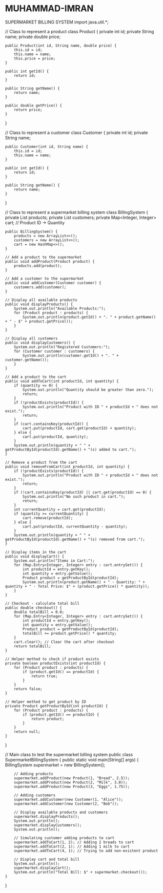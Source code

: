 # MUHAMMAD-IMRAN
SUPERMARKET BILLING SYSTEM
import java.util.*;

// Class to represent a product
class Product {
    private int id;
    private String name;
    private double price;

    public Product(int id, String name, double price) {
        this.id = id;
        this.name = name;
        this.price = price;
    }

    public int getId() {
        return id;
    }

    public String getName() {
        return name;
    }

    public double getPrice() {
        return price;
    }
}

// Class to represent a customer
class Customer {
    private int id;
    private String name;

    public Customer(int id, String name) {
        this.id = id;
        this.name = name;
    }

    public int getId() {
        return id;
    }

    public String getName() {
        return name;
    }
}

// Class to represent a supermarket billing system
class BillingSystem {
    private List<Product> products;
    private List<Customer> customers;
    private Map<Integer, Integer> cart; // Product ID -> Quantity

    public BillingSystem() {
        products = new ArrayList<>();
        customers = new ArrayList<>();
        cart = new HashMap<>();
    }

    // Add a product to the supermarket
    public void addProduct(Product product) {
        products.add(product);
    }

    // Add a customer to the supermarket
    public void addCustomer(Customer customer) {
        customers.add(customer);
    }

    // Display all available products
    public void displayProducts() {
        System.out.println("Available Products:");
        for (Product product : products) {
            System.out.println(product.getId() + ". " + product.getName() + " - $" + product.getPrice());
        }
    }

    // Display all customers
    public void displayCustomers() {
        System.out.println("Registered Customers:");
        for (Customer customer : customers) {
            System.out.println(customer.getId() + ". " + customer.getName());
        }
    }

    // Add a product to the cart
    public void addToCart(int productId, int quantity) {
        if (quantity <= 0) {
            System.out.println("Quantity should be greater than zero.");
            return;
        }
        if (!productExists(productId)) {
            System.out.println("Product with ID " + productId + " does not exist.");
            return;
        }
        if (cart.containsKey(productId)) {
            cart.put(productId, cart.get(productId) + quantity);
        } else {
            cart.put(productId, quantity);
        }
        System.out.println(quantity + " " + getProductById(productId).getName() + "(s) added to cart.");
    }

    // Remove a product from the cart
    public void removeFromCart(int productId, int quantity) {
        if (!productExists(productId)) {
            System.out.println("Product with ID " + productId + " does not exist.");
            return;
        }
        if (!cart.containsKey(productId) || cart.get(productId) == 0) {
            System.out.println("No such product in cart.");
            return;
        }
        int currentQuantity = cart.get(productId);
        if (quantity >= currentQuantity) {
            cart.remove(productId);
        } else {
            cart.put(productId, currentQuantity - quantity);
        }
        System.out.println(quantity + " " + getProductById(productId).getName() + "(s) removed from cart.");
    }

    // Display items in the cart
    public void displayCart() {
        System.out.println("Items in Cart:");
        for (Map.Entry<Integer, Integer> entry : cart.entrySet()) {
            int productId = entry.getKey();
            int quantity = entry.getValue();
            Product product = getProductById(productId);
            System.out.println(product.getName() + " - Quantity: " + quantity + " - Total Price: $" + (product.getPrice() * quantity));
        }
    }

    // Checkout - calculate total bill
    public double checkout() {
        double totalBill = 0.0;
        for (Map.Entry<Integer, Integer> entry : cart.entrySet()) {
            int productId = entry.getKey();
            int quantity = entry.getValue();
            Product product = getProductById(productId);
            totalBill += product.getPrice() * quantity;
        }
        cart.clear(); // Clear the cart after checkout
        return totalBill;
    }

    // Helper method to check if product exists
    private boolean productExists(int productId) {
        for (Product product : products) {
            if (product.getId() == productId) {
                return true;
            }
        }
        return false;
    }

    // Helper method to get product by ID
    private Product getProductById(int productId) {
        for (Product product : products) {
            if (product.getId() == productId) {
                return product;
            }
        }
        return null;
    }
}

// Main class to test the supermarket billing system
public class SupermarketBillingSystem {
    public static void main(String[] args) {
        BillingSystem supermarket = new BillingSystem();

        // Adding products
        supermarket.addProduct(new Product(1, "Bread", 2.5));
        supermarket.addProduct(new Product(2, "Milk", 3.0));
        supermarket.addProduct(new Product(3, "Eggs", 1.75));

        // Adding customers
        supermarket.addCustomer(new Customer(1, "Alice"));
        supermarket.addCustomer(new Customer(2, "Bob"));

        // Display available products and customers
        supermarket.displayProducts();
        System.out.println();
        supermarket.displayCustomers();
        System.out.println();

        // Simulating customer adding products to cart
        supermarket.addToCart(1, 2); // Adding 2 breads to cart
        supermarket.addToCart(2, 1); // Adding 1 milk to cart
        supermarket.addToCart(4, 1); // Trying to add non-existent product

        // Display cart and total bill
        System.out.println();
        supermarket.displayCart();
        System.out.println("Total Bill: $" + supermarket.checkout());
    }
}
